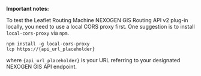 __Important notes:__

To test the Leaflet Routing Machine NEXOGEN GIS Routing API v2 plug-in locally, you need to use a local CORS proxy first.
One suggestion is to install `local-cors-proxy` via `npm`.

```
npm install -g local-cors-proxy
lcp https://{api_url_placeholder}
```

where `{api_url_placeholder}` is your URL referring to your designated NEXOGEN GIS API endpoint.